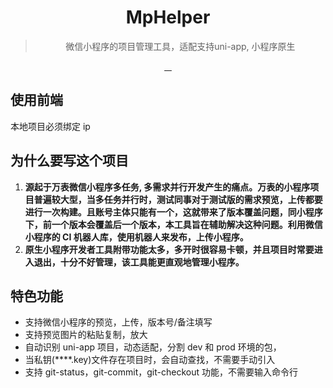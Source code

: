 <!--
 * @Author: 谢树宏
 * @Date: 2022-01-14 17:39:57
 * @LastEditors: 谢树宏
 * @LastEditTime: 2022-01-29 17:14:51
 * @FilePath: /electron-mp-ci/README.md
-->
<div align="center">
  <img src="https://raw.githubusercontent.com/wiki/ShuHongXie/MpHelper/mp_helper.png" alt="">
  <h1>MpHelper</h1>
  <blockquote>微信小程序的项目管理工具，适配支持uni-app, 小程序原生</blockquote>
  <a href="https://github.com/ShuHongXie/MpHelper/actions">
    <img src="https://img.shields.io/badge/code%20style-standard-green.svg?style=flat-square" alt="">
  </a>
  <a href="https://github.com/ShuHongXie/MpHelper/actions">
    <img src="https://github.com/ShuHongXie/MpHelper/workflows/Build/badge.svg" alt="">
  </a>
  <a href="https://github.com/ShuHongXie/MpHelper/releases">
    <img src="https://img.shields.io/github/downloads/ShuHongXie/MpHelper/total.svg?style=flat-square" alt="">
  </a>
  <a href="https://github.com/ShuHongXie/MpHelper/releases/latest">
    <img src="https://img.shields.io/github/release/ShuHongXie/MpHelper.svg?style=flat-square" alt="">
  </a>
</div>

## 使用前端

本地项目必须绑定 ip

## 为什么要写这个项目

1. **源起于万表微信小程序多任务, 多需求并行开发产生的痛点。万表的小程序项目普遍较大型，当多任务并行时，测试同事对于测试版的需求预览，上传都要进行一次构建。且账号主体只能有一个，这就带来了版本覆盖问题，同小程序下，前一个版本会覆盖后一个版本，本工具旨在辅助解决这种问题。利用微信小程序的 CI 机器人库，使用机器人来发布，上传小程序。**
2. **原生小程序开发者工具附带功能太多，多开时很容易卡顿，并且项目时常要进入退出，十分不好管理，该工具能更直观地管理小程序。**

## 特色功能

- 支持微信小程序的预览，上传，版本号/备注填写
- 支持预览图片的粘贴复制，放大
- 自动识别 uni-app 项目，动态适配，分割 dev 和 prod 环境的包，
- 当私钥(\*\*\*\*.key)文件存在项目时，会自动查找，不需要手动引入
- 支持 git-status，git-commit，git-checkout 功能，不需要输入命令行
